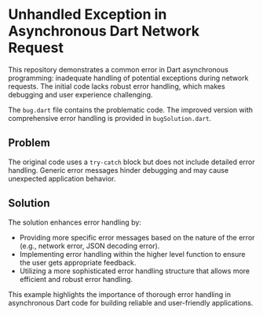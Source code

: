 # Unhandled Exception in Asynchronous Dart Network Request

This repository demonstrates a common error in Dart asynchronous programming:  inadequate handling of potential exceptions during network requests. The initial code lacks robust error handling, which makes debugging and user experience challenging.

The `bug.dart` file contains the problematic code.  The improved version with comprehensive error handling is provided in `bugSolution.dart`.

## Problem
The original code uses a `try-catch` block but does not include detailed error handling.  Generic error messages hinder debugging and may cause unexpected application behavior. 

## Solution
The solution enhances error handling by:

* Providing more specific error messages based on the nature of the error (e.g., network error, JSON decoding error).
* Implementing error handling within the higher level function to ensure the user gets appropriate feedback. 
* Utilizing a more sophisticated error handling structure that allows more efficient and robust error handling.

This example highlights the importance of thorough error handling in asynchronous Dart code for building reliable and user-friendly applications.
